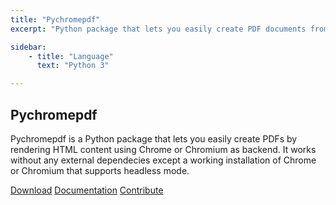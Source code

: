 ```yaml
---
title: "Pychromepdf"
excerpt: "Python package that lets you easily create PDF documents from HTML content rendered using Chrome or Chromium"

sidebar:
	- title: "Language"
	  text: "Python 3"

---
```


## Pychromepdf

Pychromepdf is a Python package that lets you easily create PDFs by rendering HTML content using Chrome or Chromium as backend. It works without any external dependecies except a working installation of Chrome or Chromium that supports headless mode.

[Download](https://pypi.org/project/pychromepdf/)
[Documentation](https://github.com/nvnmo/pychromepdf)
[Contribute](https://github.com/nvnmo/pychromepdf)